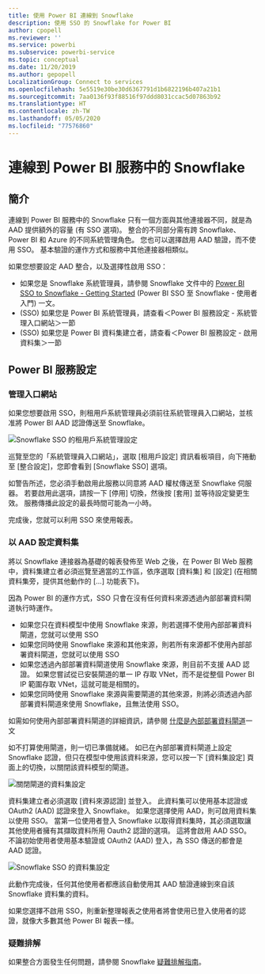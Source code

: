 ```yaml
---
title: 使用 Power BI 連線到 Snowflake
description: 使用 SSO 的 Snowflake for Power BI
author: cpopell
ms.reviewer: ''
ms.service: powerbi
ms.subservice: powerbi-service
ms.topic: conceptual
ms.date: 11/20/2019
ms.author: gepopell
LocalizationGroup: Connect to services
ms.openlocfilehash: 5e5519e30be30d6367791d1b6822196b407a21b1
ms.sourcegitcommit: 7aa0136f93f88516f97ddd8031ccac5d07863b92
ms.translationtype: HT
ms.contentlocale: zh-TW
ms.lasthandoff: 05/05/2020
ms.locfileid: "77576860"
---
```

#  <a name="connecting-to-snowflake-in-power-bi-service"></a>連線到 Power BI 服務中的 Snowflake

## <a name="introduction"></a>簡介

連線到 Power BI 服務中的 Snowflake 只有一個方面與其他連接器不同，就是為 AAD 提供額外的容量 (有 SSO 選項)。 整合的不同部分需有跨 Snowflake、Power BI 和 Azure 的不同系統管理角色。 您也可以選擇啟用 AAD 驗證，而不使用 SSO。 基本驗證的運作方式和服務中其他連接器相類似。

如果您想要設定 AAD 整合，以及選擇性啟用 SSO：
* 如果您是 Snowflake 系統管理員，請參閱 Snowflake 文件中的 [Power BI SSO to Snowflake - Getting Started](https://docs.snowflake.net/manuals/LIMITEDACCESS/oauth-powerbi.html) (Power BI SSO 至 Snowflake - 使用者入門) 一文。
* (SSO) 如果您是 Power BI 系統管理員，請查看＜Power BI 服務設定 - 系統管理入口網站＞一節
* (SSO) 如果您是 Power BI 資料集建立者，請查看＜Power BI 服務設定 - 啟用資料集＞一節

## <a name="power-bi-service-configuration"></a>Power BI 服務設定

### <a name="admin-portal"></a>管理入口網站

如果您想要啟用 SSO，則租用戶系統管理員必須前往系統管理員入口網站，並核准將 Power BI AAD 認證傳送至 Snowflake。

![Snowflake SSO 的租用戶系統管理設定](media/service-connect-snowflake/snowflakessotenant.png)

巡覽至您的「系統管理員入口網站」，選取 [租用戶設定] 資訊看板項目，向下捲動至 [整合設定]，您即會看到 [Snowflake SSO] 選項。

如警告所述，您必須手動啟用此服務以同意將 AAD 權杖傳送至 Snowflake 伺服器。 若要啟用此選項，請按一下 [停用] 切換，然後按 [套用] 並等待設定變更生效。 服務傳播此設定的最長時間可能為一小時。

完成後，您就可以利用 SSO 來使用報表。

### <a name="configuring-a-dataset-with-aad"></a>以 AAD 設定資料集

將以 Snowflake 連接器為基礎的報表發佈至 Web 之後，在 Power BI Web 服務中，資料集建立者必須巡覽至適當的工作區，依序選取 [資料集] 和 [設定] (在相關資料集旁，提供其他動作的 [...] 功能表下)。

因為 Power BI 的運作方式，SSO 只會在沒有任何資料來源透過內部部署資料閘道執行時運作。

* 如果您只在資料模型中使用 Snowflake 來源，則若選擇不使用內部部署資料閘道，您就可以使用 SSO
* 如果您同時使用 Snowflake 來源和其他來源，則若所有來源都不使用內部部署資料閘道，您就可以使用 SSO
* 如果您透過內部部署資料閘道使用 Snowflake 來源，則目前不支援 AAD 認證。 如果您嘗試從已安裝閘道的單一 IP 存取 VNet，而不是從整個 Power BI IP 範圍存取 VNet，這就可能是相關的。
* 如果您同時使用 Snowflake 來源與需要閘道的其他來源，則將必須透過內部部署資料閘道來使用 Snowflake，且無法使用 SSO。

如需如何使用內部部署資料閘道的詳細資訊，請參閱 [什麼是內部部署資料閘道](https://docs.microsoft.com/power-bi/service-gateway-onprem)一文

如不打算使用閘道，則一切已準備就緒。 如已在內部部署資料閘道上設定 Snowflake 認證，但只在模型中使用該資料來源，您可以按一下 [資料集設定] 頁面上的切換，以關閉該資料模型的閘道。

![關閉閘道的資料集設定](media/service-connect-snowflake/snowflake_gateway_toggle_off.png)

資料集建立者必須選取 [資料來源認證] 並登入。 此資料集可以使用基本認證或 OAuth2 (AAD) 認證來登入 Snowflake。 如果您選擇使用 AAD，則可啟用資料集以使用 SSO。 當第一位使用者登入 Snowflake 以取得資料集時，其必須選取讓其他使用者擁有其擷取資料所用 Oauth2 認證的選項。 這將會啟用 AAD SSO。 不論初始使用者使用基本驗證或 OAuth2 (AAD) 登入，為 SSO 傳送的都會是 AAD 認證。 

![Snowflake SSO 的資料集設定](media/service-connect-snowflake/snowflakessocredui.png)

此動作完成後，任何其他使用者都應該自動使用其 AAD 驗證連線到來自該 Snowflake 資料集的資料。

如果您選擇不啟用 SSO，則重新整理報表之使用者將會使用已登入使用者的認證，就像大多數其他 Power BI 報表一樣。

### <a name="troubleshooting"></a>疑難排解

如果整合方面發生任何問題，請參閱 Snowflake [疑難排解指南](https://docs.snowflake.net/manuals/LIMITEDACCESS/oauth-powerbi.html#troubleshooting)。

